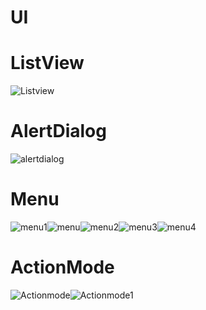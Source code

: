 # UI

# ListView
![Listview](https://github.com/wstelly/UI/blob/master/listview.jpg)

# AlertDialog
![alertdialog](https://github.com/wstelly/UI/blob/master/alertdialog.jpg)

# Menu
![menu1](https://github.com/wstelly/UI/blob/master/menu1.jpg)![menu](https://github.com/wstelly/UI/blob/master/menu1.jpg)![menu2](https://github.com/wstelly/UI/blob/master/menu2.jpg)![menu3](https://github.com/wstelly/UI/blob/master/menu3.jpg)![menu4](https://github.com/wstelly/UI/blob/master/menu1.jpg)

# ActionMode
![Actionmode](https://github.com/wstelly/UI/blob/master/actionmode.jpg)![Actionmode1](https://github.com/wstelly/UI/blob/master/actionmode1.jpg)
